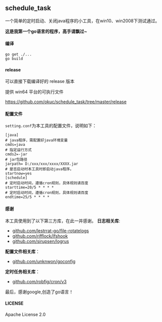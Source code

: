  ## schedule_task

一个简单的定时启动、关闭java程序的小工具，在win10、win2008下测试通过。

**这是我第一个go语言的程序，高手请飘过~**

#### 编译
```
go get ./...
go build
```

#### release
可以直接下载编译好的 release 版本

提供 win64 平台的可执行文件

https://github.com/okuc/schedule_task/tree/master/release

#### 配置文件
`setting.conf`为本工具的配置文件，说明如下：
```
[java]
# java程序，需配置好java环境变量
cmds=java
# 指定运行方式
cmds2=-jar
# jar包路径
jarpath= D:/xxx/xxx/xxxx/XXXX.jar
# 是否启动时本工具时即启动java程序。
startnow=yes
[schedule]
# 定时启动时间，遵循cron规则，具体规则请百度
starttime=20/5 * * * *
# 定时启动时间，遵循cron规则，具体规则请百度
endtime=25/5 * * * *
```
#### 感谢
本工具使用到了以下第三方库，在此一并感谢。
**日志相关库**:
- [github.com/lestrrat-go/file-rotatelogs](github.com/lestrrat-go/file-rotatelogs)
- [github.com/rifflock/lfshook](github.com/rifflock/lfshook)
- [github.com/sirupsen/logrus](github.com/sirupsen/logrus)

**配置文件相关库**：
- [github.com/unknwon/goconfig](github.com/unknwon/goconfig)

**定时任务相关库**：
- [github.com/robfig/cron/v3](github.com/robfig/cron/v3)

最后，感谢google,创造了go语言！

#### LICENSE
Apache License 2.0